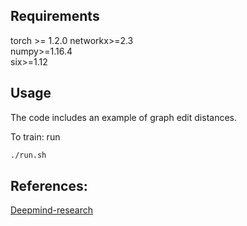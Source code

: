 
## Requirements
torch >= 1.2.0
networkx>=2.3  
numpy>=1.16.4  
six>=1.12

## Usage
The code includes an example of graph edit distances.

To train: run
```bash
./run.sh
```

## References:
[Deepmind-research](https://github.com/deepmind/deepmind-research/tree/master/graph_matching_networks)
